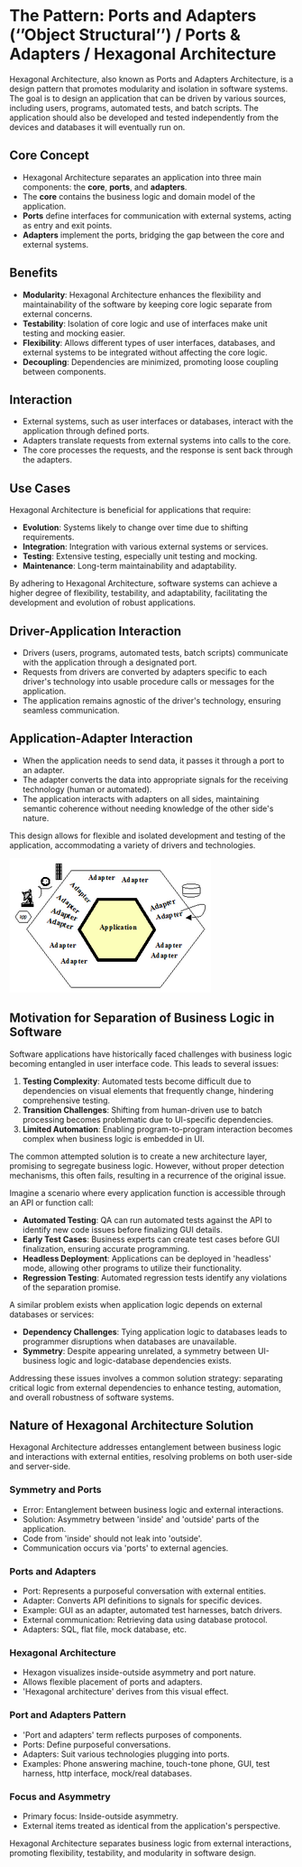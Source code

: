 # The Pattern: Ports and Adapters (‘’Object Structural’’) / Ports & Adapters / Hexagonal Architecture


Hexagonal Architecture, also known as Ports and Adapters Architecture, is a design pattern that promotes modularity and isolation in software systems. The goal is to design an application that can be driven by various sources, including users, programs, automated tests, and batch scripts. The application should also be developed and tested independently from the devices and databases it will eventually run on.

## Core Concept

- Hexagonal Architecture separates an application into three main components: the **core**, **ports**, and **adapters**.
- The **core** contains the business logic and domain model of the application.
- **Ports** define interfaces for communication with external systems, acting as entry and exit points.
- **Adapters** implement the ports, bridging the gap between the core and external systems.

## Benefits

- **Modularity**: Hexagonal Architecture enhances the flexibility and maintainability of the software by keeping core logic separate from external concerns.
- **Testability**: Isolation of core logic and use of interfaces make unit testing and mocking easier.
- **Flexibility**: Allows different types of user interfaces, databases, and external systems to be integrated without affecting the core logic.
- **Decoupling**: Dependencies are minimized, promoting loose coupling between components.

## Interaction

- External systems, such as user interfaces or databases, interact with the application through defined ports.
- Adapters translate requests from external systems into calls to the core.
- The core processes the requests, and the response is sent back through the adapters.

## Use Cases

Hexagonal Architecture is beneficial for applications that require:

- **Evolution**: Systems likely to change over time due to shifting requirements.
- **Integration**: Integration with various external systems or services.
- **Testing**: Extensive testing, especially unit testing and mocking.
- **Maintenance**: Long-term maintainability and adaptability.

By adhering to Hexagonal Architecture, software systems can achieve a higher degree of flexibility, testability, and adaptability, facilitating the development and evolution of robust applications.


## Driver-Application Interaction

- Drivers (users, programs, automated tests, batch scripts) communicate with the application through a designated port.
- Requests from drivers are converted by adapters specific to each driver's technology into usable procedure calls or messages for the application.
- The application remains agnostic of the driver's technology, ensuring seamless communication.

## Application-Adapter Interaction

- When the application needs to send data, it passes it through a port to an adapter.
- The adapter converts the data into appropriate signals for the receiving technology (human or automated).
- The application interacts with adapters on all sides, maintaining semantic coherence without needing knowledge of the other side's nature.

This design allows for flexible and isolated development and testing of the application, accommodating a variety of drivers and technologies.

![Hexagonal architecture basic](image.png)

## Motivation for Separation of Business Logic in Software

Software applications have historically faced challenges with business logic becoming entangled in user interface code. This leads to several issues:

1. **Testing Complexity**: Automated tests become difficult due to dependencies on visual elements that frequently change, hindering comprehensive testing.
2. **Transition Challenges**: Shifting from human-driven use to batch processing becomes problematic due to UI-specific dependencies.
3. **Limited Automation**: Enabling program-to-program interaction becomes complex when business logic is embedded in UI.

The common attempted solution is to create a new architecture layer, promising to segregate business logic. However, without proper detection mechanisms, this often fails, resulting in a recurrence of the original issue.

Imagine a scenario where every application function is accessible through an API or function call:

- **Automated Testing**: QA can run automated tests against the API to identify new code issues before finalizing GUI details.
- **Early Test Cases**: Business experts can create test cases before GUI finalization, ensuring accurate programming.
- **Headless Deployment**: Applications can be deployed in 'headless' mode, allowing other programs to utilize their functionality.
- **Regression Testing**: Automated regression tests identify any violations of the separation promise.

A similar problem exists when application logic depends on external databases or services:

- **Dependency Challenges**: Tying application logic to databases leads to programmer disruptions when databases are unavailable.
- **Symmetry**: Despite appearing unrelated, a symmetry between UI-business logic and logic-database dependencies exists.

Addressing these issues involves a common solution strategy: separating critical logic from external dependencies to enhance testing, automation, and overall robustness of software systems.

## Nature of Hexagonal Architecture Solution

Hexagonal Architecture addresses entanglement between business logic and interactions with external entities, resolving problems on both user-side and server-side.

### Symmetry and Ports

- Error: Entanglement between business logic and external interactions.
- Solution: Asymmetry between 'inside' and 'outside' parts of the application.
- Code from 'inside' should not leak into 'outside'.
- Communication occurs via 'ports' to external agencies.

### Ports and Adapters

- Port: Represents a purposeful conversation with external entities.
- Adapter: Converts API definitions to signals for specific devices.
- Example: GUI as an adapter, automated test harnesses, batch drivers.
- External communication: Retrieving data using database protocol.
- Adapters: SQL, flat file, mock database, etc.

### Hexagonal Architecture

- Hexagon visualizes inside-outside asymmetry and port nature.
- Allows flexible placement of ports and adapters.
- 'Hexagonal architecture' derives from this visual effect.

### Port and Adapters Pattern

- 'Port and adapters' term reflects purposes of components.
- Ports: Define purposeful conversations.
- Adapters: Suit various technologies plugging into ports.
- Examples: Phone answering machine, touch-tone phone, GUI, test harness, http interface, mock/real databases.

### Focus and Asymmetry

- Primary focus: Inside-outside asymmetry.
- External items treated as identical from the application's perspective.

Hexagonal Architecture separates business logic from external interactions, promoting flexibility, testability, and modularity in software design.
